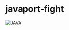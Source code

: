 # javaport-fight



<p><a href="https://dashboard.heroku.com/new?template=https://github.com/gootu55e/javaport-fight"> <img src="https://avatars.githubusercontent.com/u/95766787?s=400&u=572821281b6cb78c4637cf2b58a78092d7784427&v=4" alt="JAVA" /></a></p>

